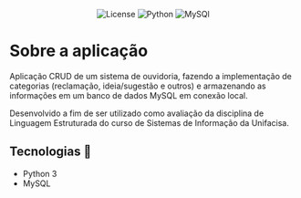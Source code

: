 <p align="center">
  <img alt="License" src="https://img.shields.io/badge/License-MIT-3776AB?style=for-the-badge">
  <img alt="Python" src="https://img.shields.io/badge/Python-3776AB?style=for-the-badge&logo=python&logoColor=white">
  <img alt="MySQl" src="https://img.shields.io/badge/MySQL-00000F?style=for-the-badge&logo=mysql&logoColor=white">
</p>

# Sobre a aplicação

Aplicação CRUD de um sistema de ouvidoria, fazendo a implementação de categorias (reclamação, ideia/sugestão e outros) e armazenando as informações em um banco de dados MySQL em conexão local.

Desenvolvido a fim de ser utilizado como avaliação da disciplina de Linguagem Estruturada do curso de Sistemas de Informação da Unifacisa.

## Tecnologias 🚀

- Python 3
- MySQL
